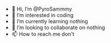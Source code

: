 - 👋 Hi, I’m @PyroSammmy
- 👀 I’m interested in coding
- 🌱 I’m currently learning nothing
- 💞️ I’m looking to collaborate on nothing
- 📫 How to reach me don't

<!---
PyroSammmy/PyroSammmy is a ✨ special ✨ repository because its `README.md` (this file) appears on your GitHub profile.
You can click the Preview link to take a look at your changes.
--->
